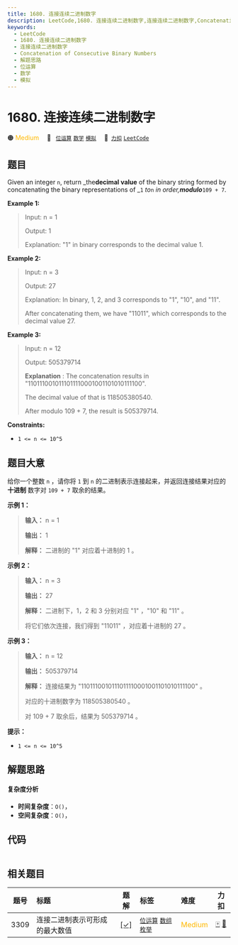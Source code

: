 ```yaml
---
title: 1680. 连接连续二进制数字
description: LeetCode,1680. 连接连续二进制数字,连接连续二进制数字,Concatenation of Consecutive Binary Numbers,解题思路,位运算,数学,模拟
keywords:
  - LeetCode
  - 1680. 连接连续二进制数字
  - 连接连续二进制数字
  - Concatenation of Consecutive Binary Numbers
  - 解题思路
  - 位运算
  - 数学
  - 模拟
---
```


# 1680. 连接连续二进制数字

🟠 <font color=#ffb800>Medium</font>&emsp; 🔖&ensp; [`位运算`](/tag/bit-manipulation.md) [`数学`](/tag/math.md) [`模拟`](/tag/simulation.md)&emsp; 🔗&ensp;[`力扣`](https://leetcode.cn/problems/concatenation-of-consecutive-binary-numbers) [`LeetCode`](https://leetcode.com/problems/concatenation-of-consecutive-binary-numbers)

## 题目

Given an integer `n`, return _the**decimal value** of the binary string formed
by concatenating the binary representations of _`1` _to_`n` _in
order,**modulo**_`109 + 7`.



**Example 1:**

> Input: n = 1
> 
> Output: 1
> 
> Explanation: "1" in binary corresponds to the decimal value 1. 

**Example 2:**

> Input: n = 3
> 
> Output: 27
> 
> Explanation: In binary, 1, 2, and 3 corresponds to "1", "10", and "11".
> 
> After concatenating them, we have "11011", which corresponds to the decimal value 27.

**Example 3:**

> Input: n = 12
> 
> Output: 505379714
> 
> **Explanation** : The concatenation results in "1101110010111011110001001101010111100".
> 
> The decimal value of that is 118505380540.
> 
> After modulo 109 + 7, the result is 505379714.

**Constraints:**

  * `1 <= n <= 10^5`


## 题目大意

给你一个整数 `n` ，请你将 `1` 到 `n` 的二进制表示连接起来，并返回连接结果对应的 **十进制** 数字对 `109 + 7` 取余的结果。

**示例 1：**

> 
> 
> 
> 
> 
> **输入：** n = 1
> 
> **输出：** 1
> 
> **解释：** 二进制的 "1" 对应着十进制的 1 。
> 
> 

**示例 2：**

> 
> 
> 
> 
> 
> **输入：** n = 3
> 
> **输出：** 27
> 
> **解释：** 二进制下，1，2 和 3 分别对应 "1" ，"10" 和 "11" 。
> 
> 将它们依次连接，我们得到 "11011" ，对应着十进制的 27 。
> 
> 

**示例 3：**

> 
> 
> 
> 
> 
> **输入：** n = 12
> 
> **输出：** 505379714
> 
> **解释：** 连接结果为 "1101110010111011110001001101010111100" 。
> 
> 对应的十进制数字为 118505380540 。
> 
> 对 109 + 7 取余后，结果为 505379714 。
> 
> 

**提示：**

  * `1 <= n <= 10^5`


## 解题思路

#### 复杂度分析

- **时间复杂度**：`O()`，
- **空间复杂度**：`O()`，

## 代码

```javascript

```

## 相关题目

<!-- prettier-ignore -->
| 题号 | 标题 | 题解 | 标签 | 难度 | 力扣 |
| :------: | :------ | :------: | :------ | :------ | :------: |
| 3309 | 连接二进制表示可形成的最大数值 | [[✓]](/problem/3309.md) |  [`位运算`](/tag/bit-manipulation.md) [`数组`](/tag/array.md) [`枚举`](/tag/enumeration.md) | <font color=#ffb800>Medium</font> | [🀄️](https://leetcode.cn/problems/maximum-possible-number-by-binary-concatenation) [🔗](https://leetcode.com/problems/maximum-possible-number-by-binary-concatenation) |